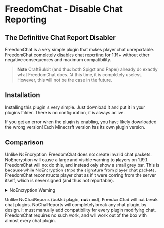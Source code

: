 # FreedomChat - Disable Chat Reporting
## The Definitive Chat Report Disabler
FreedomChat is a very simple plugin that makes player chat unreportable. FreedomChat completely disables chat reporting for 1.19+ without other negative consequences and maximum compatibility.

> **Note**
> CraftBukkit (and thus both Spigot and Paper) already do exactly what FreedomChat does. At this time, it is completely useless. However, this will not be the case in the future.

## Installation
Installing this plugin is very simple. Just download it and put it in your plugins folder. There is no configuration, it is always active.

If you get an error when the plugin is enabling, you have likely downloaded the wrong version! Each Minecraft version has its own plugin version.

## Comparison

Unlike NoEncryption, FreedomChat does not create invalid chat packets. NoEncryption will cause a large and visible warning to players on 1.19.1. FreedomChat will not do this, and instead only show a small grey bar.
This is because while NoEncryption strips the signature from player chat packets, FreedomChat reconstructs player chat as if it were coming from the server itself, which is never signed (and thus not reportable).

<details>
  <summary>NoEncryption Warning</summary>

![NoEncryption Warning](https://i.imgur.com/5FYjMLl.png)

</details>

Unlike NoChatReports (bukkit plugin, **not** mod), FreedomChat will not break chat plugins. NoChatReports will completely break any chat plugin, by design. It must manually add compatibility for every plugin modifying chat. FreedomChat requires no such work, and will work out of the box with almost every chat plugin.
